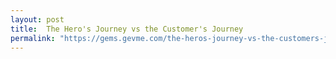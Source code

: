 ```yaml
---
layout: post
title:  The Hero's Journey vs the Customer's Journey
permalink: "https://gems.gevme.com/the-heros-journey-vs-the-customers-journey"
---
```

